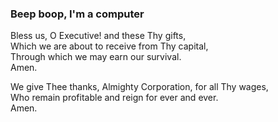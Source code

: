 ### Beep boop, I'm a computer


Bless us, O Executive! and these Thy gifts,<br/>
Which we are about to receive from Thy capital,<br/>
Through which we may earn our survival.<br/>
Amen.

We give Thee thanks, Almighty Corporation, for all Thy wages,<br/>
Who remain profitable and reign for ever and ever.<br/>
Amen.

<!--
**JayAndCatchFire/JayAndCatchFire** is a ✨ _special_ ✨ repository because its `README.md` (this file) appears on your GitHub profile.

Here are some ideas to get you started:

- 🔭 I’m currently working on ...
- 🌱 I’m currently learning ...
- 👯 I’m looking to collaborate on ...
- 🤔 I’m looking for help with ...
- 💬 Ask me about ...
- 📫 How to reach me: ...
- 😄 Pronouns: ...
- ⚡ Fun fact: ...
-->

